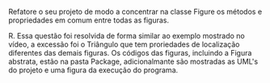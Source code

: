 Refatore o seu projeto de modo a concentrar na classe Figure os métodos e propriedades em comum entre todas as figuras.

R. Essa questão foi resolvida de forma similar ao exemplo mostrado no vídeo, a excessão foi o Triângulo que tem proriedades de localização diferentes das demais figuras. Os códigos das figuras, incluindo a Figura abstrata, estão na pasta Package,  adicionalmante são mostradas as UML's do projeto e uma figura da execução do programa. 
